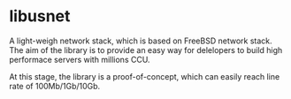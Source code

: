 libusnet
========

A light-weigh network stack, which is based on FreeBSD network stack. The aim of the library is to provide an easy way for delelopers to build high performace servers with millions CCU. 

At this stage, the library is a proof-of-concept, which can easily reach line rate of 100Mb/1Gb/10Gb. 

